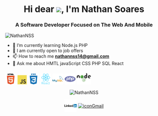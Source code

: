 <h1 align="center">Hi dear <img src="https://raw.githubusercontent.com/kaueMarques/kaueMarques/master/hi.gif" width="30px">, I'm Nathan Soares</h1>
<h3 align="center">A Software Developer Focused on The Web And Mobile</h3>
<p align="left"> <img src="https://komarev.com/ghpvc/?username=NathanNSS" alt="NathanNSS" /> </p>

- 🌱 I’m currently learning Node.js PHP 
- 🔭 I am currently open to job offers
- 📫 How to reach me **nathannss14@gmail.com**
- 💬 Ask me about HMTL javaScript CSS PHP SQL React

<p align="left">
  <img src="https://raw.githubusercontent.com/devicons/devicon/master/icons/html5/html5-original-wordmark.svg" alt="html5"  width="35" height="35"/>
  <img src="https://raw.githubusercontent.com/devicons/devicon/master/icons/javascript/javascript-original.svg" alt="javascript" width="30" height="30"/>  
  <img src="https://raw.githubusercontent.com/devicons/devicon/master/icons/css3/css3-plain-wordmark.svg" alt="css3"  width="35" height="35"/>
  <img src="https://raw.githubusercontent.com/devicons/devicon/master/icons/react/react-original-wordmark.svg" alt="react" width="35" height="35"/>  
  <img src="https://raw.githubusercontent.com/devicons/devicon/master/icons/mysql/mysql-original-wordmark.svg" alt="mySql" width="35" height="35"/>
  <img src="https://raw.githubusercontent.com/devicons/devicon/master/icons/php/php-plain.svg" alt="php" width="35" height="35"/>
  <img src="https://raw.githubusercontent.com/devicons/devicon/master/icons/nodejs/nodejs-original-wordmark.svg" alt="nodejs" width="45" height="45"/>
</p>
<p align="center">
<img src="https://github-readme-stats.vercel.app/api?username=NathanNSS&show_icons=true" alt="NathanNSS"/> 
</p>

<p align="center">
<a href="https://www.linkedin.com/in/nathan-soares-dos-santos-97bbbb196" target="blank"><img align="center" src="https://raw.githubusercontent.com/devicons/devicon/master/icons/linkedin/linkedin-original-wordmark.svg" alt="iconLinkdin" height="40" width="40" /></a>
<a href="mailto:nathannss14@gmail.com" target="blank"><img align="center" src="https://cdn.jsdelivr.net/npm/simple-icons@3.0.1/icons/gmail.svg" alt="iconGmail" height="20" width="20" /></a>
</p>

<!--
**NathanNSS/Nathannss** is a ✨ _special_ ✨ repository because its `README.md` (this file) appears on your GitHub profile.

Here are some ideas to get you started:

- 🔭 I’m currently working on ...
- 🌱 I’m currently learning ...
- 👯 I’m looking to collaborate on ...
- 🤔 I’m looking for help with ...
- 💬 Ask me about ...
- 📫 How to reach me: ...
- 😄 Pronouns: ...
- ⚡ Fun fact: ...
-->
